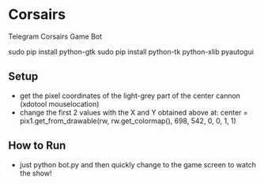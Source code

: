# Corsairs
Telegram Corsairs Game Bot 

sudo pip install python-gtk
sudo pip install python-tk python-xlib pyautogui

## Setup

- get the pixel coordinates of the light-grey part of the center cannon (xdotool mouselocation)
- change the first 2 values with the X and Y obtained above at:
  center = pix1.get_from_drawable(rw, rw.get_colormap(), 698, 542, 0, 0, 1, 1)

## How to Run

- just python bot.py and then quickly change to the game screen to watch the show!
